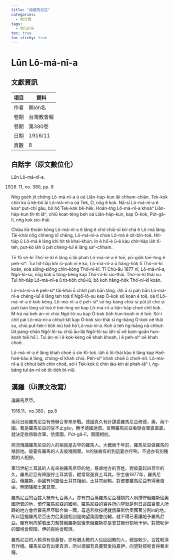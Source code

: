 ```yaml
---
title: "論羅馬尼亞"
categories:
  - 無分類
tags:
  - 無lo̍h名
toc: true
toc_sticky: true
---
```


# Lūn Lô-má-nî-a

## 文獻資訊

| 項目 | 資料 |
|---|---|
| 作者 | 無lo̍h名 |
| 卷期 | 台灣教會報 |
| 卷期 | 第380卷 |
| 日期 | 1916/11 |
| 頁數 | 8 |

## 白話字（原文數位化）

Lūn Lô-má-nî-a.

1916. 11, no. 380, pp. 8

Nn̄g goe̍h ji̍t chêng Lô-má-nî-a ū oá Liân-ha̍p-kun lâi chham-chiàn. Tek-kok chin kú ū kè-bô͘ ài Lô-má-nî-a oá Tek, Ò, nn̄g ê kok. Nā-sī Lô-má-nî-a ê koaⁿ put-chí gâu, bô hō͘ Tek-kok bê-he̍k. Hoán-tńg Lô-má-nî-a khoàⁿ Liân-ha̍p-kun ti̍t-ti̍t iâⁿ, chiū koat-tēng beh oá Liân-ha̍p-kun, kap Ò-kok, Pu̍t-gâ-lī, nn̄g kok sio-thâi.

Chiàu liû-thoân kóng Lô-má-nî-a ê lâng ê chó͘ chiū-sī kó͘-chá ê Lô-má lâng. Tāi-khài nn̄g chheng nî chêng, Lô-má-nî-a choè Lô-má ê si̍t-bîn-toē. Hit-tia̍p ū Lô-má ê lâng khì hit tè khai-khún. In ê hō͘-è ū-ê kàu chit-tia̍p ia̍h tī-teh, put-kò ia̍h ū pa̍t chéng-luī ê lâng saⁿ-chham.

Tē 15 sè-kí Thó͘-ní-kî ê lâng ū lâi phah Lô-má-nî-a ê toē, pō-gio̍k toē-hng ê peh-sìⁿ. Tuì hit-tia̍p khí sì-pah nî ê kú, Lô-má-nî-a ū hâng-ho̍k tī Thó͘-ní-kî koán, soà siông-siông chìn-kòng Thó͘-ní-kî. Tī Chú-āu 1877 nî, Lô-má-nî-a, Ngô͘-lô-su, nn̄g kok ū tông-bêng kap Thó͘-ní-kî sio-thâi. Thó͘-ní-kî thâi su. Tuì hit-tia̍p Lô-má-nî-a ū tit-tio̍h chū-iû, bô koh hâng-ho̍k Thó͘-ní-kî koán.

Lô-má-nî-a ê peh-sìⁿ tāi-khài ū chhit pah bān lâng. ia̍h ū sì pah bān Lô-má-nî-a chéng-luī ê lâng teh toà tī Ngô͘-lô-su kap Ò-kok só͘ koán ê toē, oá tī Lô-má-nî-a ê kok-kéng. Lô-má-nî-a ê peh-sìⁿ só͘ ǹg-bāng chiū-sī pa̍t ji̍t che sì pah bān lâng só͘ toà ê toē-hng oē kap Lô-má-nî-a liân-ha̍p choè chi̍t kok. M̄-kú nā beh án-ni chiū Ngô͘-lô-su kap Ò-kok tio̍h hun-koah in ê toē. Só͘-í chit pái Lô-má-nî-a chhut-la̍t kap Ò-kok sio-thâi sī ǹg-bāng Ò-kok oē thâi su, chiū put-tek-í tio̍h niū toē hō͘ Lô-má-nî-a. Koh ū teh ǹg-bāng nā chhut-la̍t pang-chān Ngô͘-lô-su chiū āu-lâi Ngô͘-lô-su ia̍h-sī oē kam-goān hun-koah toē hō͘ i. Tuì án-ni i ê kok-kéng oē khah khoah, i ê peh-sìⁿ oē khah choē.

Lô-má-nî-a ê lâng khah choē ū sìn Ki-tok. ia̍h ū Iû-thài kàu ê lâng kap Hoê-hoê-kàu ê lâng, chóng-sī khah chió. Peh-sìⁿ khah choē ū choh-sit. Lô-má-nî-a ū chhut be̍h chin choē, só͘-í Tek-kok ū chin iàu-kín ài phah-iâⁿ i, ǹg-bāng tuì án-ni oē tit-tio̍h bí-niû.

## 漢羅（Ùi原文改寫）

論羅馬尼亞。

1916.11，no.380，pp.8

兩月日前羅馬尼亞有倚聯合軍來參戰。德國真久有計謀愛羅馬尼亞倚德，奧，兩个國。若是羅馬尼亞的官不止gâu，無予德國迷惑。反轉羅馬尼亞看聯合軍直直贏，就決定欲倚聯合軍，佮奧國，Pu̍t-gâ-lī，兩國相刣。

照流傳講羅馬尼亞的人的祖就是古早的羅馬人。大概兩千年前，羅馬尼亞做羅馬的殖民地。彼霎有羅馬的人去彼塊開墾。In的後裔有的到這霎亦佇咧，不過亦有別種類的人相摻。

第15世紀土耳其的人有來拍羅馬尼亞的地，暴虐地方的百姓。對彼霎起四百年的久，羅馬尼亞有降服佇土耳其管，紲常常進貢土耳其。佇主後1877年，羅馬尼亞，俄羅斯，兩國有同盟佮土耳其相刣。土耳其刣輸。對彼霎羅馬尼亞有得著自由，無閣降服土耳其管。

羅馬尼亞的百姓大概有七百萬人。亦有四百萬羅馬尼亞種類的人咧蹛佇俄羅斯佮奧國所管的地，倚佇羅馬尼亞的國境。羅馬尼亞的百姓所向望就是別日這四百萬人所蹛的地方會佮羅馬尼亞聯合做一國。毋過若欲按呢就俄羅斯佮奧國著分割in的地。所以這擺羅馬尼亞出力佮奧國相刣是向望奧國會刣輸，就不得已著讓地予羅馬尼亞。閣有咧向望若出力幫贊俄羅斯就後來俄羅斯亦是會甘願分割地予伊。對按呢伊的國境會較闊，伊的百姓會較濟。

羅馬尼亞的人較濟有信基督。亦有猶太教的人佮回回教的人，總是較少。百姓較濟有作穡。羅馬尼亞有出麥真濟，所以德國有真要緊愛拍贏伊，向望對按呢會得著米糧。
